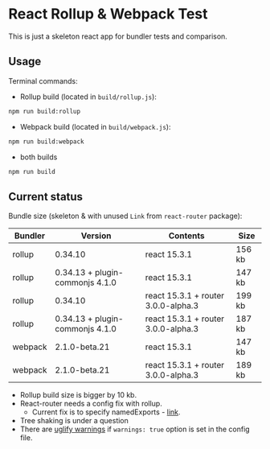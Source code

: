 # React Rollup & Webpack Test

This is just a skeleton react app for bundler tests and comparison.

## Usage

Terminal commands:

- Rollup build (located in `build/rollup.js`):

```sh
npm run build:rollup
```

- Webpack build (located in `build/webpack.js`):

```sh
npm run build:webpack
```

- both builds

```sh
npm run build
```

## Current status

Bundle size (skeleton & with unused `Link` from `react-router` package):

| Bundler | Version | Contents | Size |
| --- | --- | --- | --- |
| rollup | 0.34.10 | react 15.3.1 | 156 kb |
| rollup | 0.34.13 + plugin-commonjs 4.1.0 | react 15.3.1 | 147 kb |
| rollup | 0.34.10 | react 15.3.1  + router 3.0.0-alpha.3 | 199 kb |
| rollup | 0.34.13 + plugin-commonjs 4.1.0 | react 15.3.1  + router 3.0.0-alpha.3 | 187 kb |
| webpack | 2.1.0-beta.21 | react 15.3.1  | 147 kb |
| webpack | 2.1.0-beta.21 | react 15.3.1  + router 3.0.0-alpha.3 | 189 kb |

- Rollup build size is bigger by 10 kb.
- React-router needs a config fix with rollup.
  - Current fix is to specify namedExports - [link](https://github.com/rollup/rollup/issues/855).
- Tree shaking is under a question
- There are [uglify warnings](uglify-warnings) if `warnings: true` option is set in the config file.
